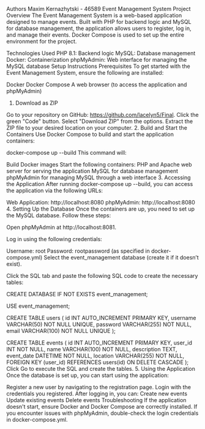Authors
Maxim Kernazhytski - 46589
Event Management System
Project Overview
The Event Management System is a web-based application designed to manage events. Built with PHP for backend logic and MySQL for database management, the application allows users to register, log in, and manage their events. Docker Compose is used to set up the entire environment for the project.

Technologies Used
PHP 8.1: Backend logic
MySQL: Database management
Docker: Containerization
phpMyAdmin: Web interface for managing the MySQL database
Setup Instructions
Prerequisites
To get started with the Event Management System, ensure the following are installed:

Docker
Docker Compose
A web browser (to access the application and phpMyAdmin)
1. Download as ZIP

Go to your repository on GitHub: https://github.com/lacelyn5/Final.
Click the green "Code" button.
Select "Download ZIP" from the options.
Extract the ZIP file to your desired location on your computer.
2. Build and Start the Containers
Use Docker Compose to build and start the application containers:

docker-compose up --build
This command will:

Build Docker images
Start the following containers:
PHP and Apache web server for serving the application
MySQL for database management
phpMyAdmin for managing MySQL through a web interface
3. Accessing the Application
After running docker-compose up --build, you can access the application via the following URLs:

Web Application: http://localhost:8080
phpMyAdmin: http://localhost:8080
4. Setting Up the Database
Once the containers are up, you need to set up the MySQL database. Follow these steps:

Open phpMyAdmin at http://localhost:8081.

Log in using the following credentials:

Username: root
Password: rootpassword (as specified in docker-compose.yml)
Select the event_management database (create it if it doesn’t exist).

Click the SQL tab and paste the following SQL code to create the necessary tables:

CREATE DATABASE IF NOT EXISTS event_management;

USE event_management;

CREATE TABLE users (
    id INT AUTO_INCREMENT PRIMARY KEY,
    username VARCHAR(50) NOT NULL UNIQUE,
    password VARCHAR(255) NOT NULL,
    email VARCHAR(100) NOT NULL UNIQUE
);

CREATE TABLE events (
    id INT AUTO_INCREMENT PRIMARY KEY,
    user_id INT NOT NULL,
    name VARCHAR(100) NOT NULL,
    description TEXT,
    event_date DATETIME NOT NULL,
    location VARCHAR(255) NOT NULL,
    FOREIGN KEY (user_id) REFERENCES users(id) ON DELETE CASCADE
);
Click Go to execute the SQL and create the tables.
5. Using the Application
Once the database is set up, you can start using the application:

Register a new user by navigating to the registration page.
Login with the credentials you registered.
After logging in, you can:
Create new events
Update existing events
Delete events
Troubleshooting
If the application doesn't start, ensure Docker and Docker Compose are correctly installed.
If you encounter issues with phpMyAdmin, double-check the login credentials in docker-compose.yml.
